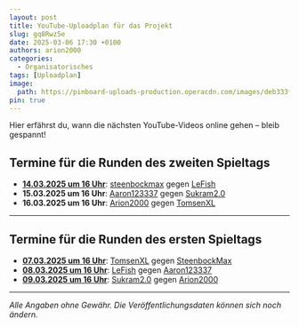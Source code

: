 ```yaml
---
layout: post
title: YouTube-Uploadplan für das Projekt
slug: gq8Rwz5e
date: 2025-03-06 17:30 +0100
authors: arion2000
categories:
  - Organisatorisches
tags: [Uploadplan]
image:
  path: https://pinboard-uploads-production.operacdn.com/images/deb333f5-0df0-4e86-8651-c84f08100fe0/95d41412-6f13-4e4b-8173-7badbf4c3d43/5bcec485-bf54-4d0a-9e13-7d18af81d2fc.png
pin: true
---
```

Hier erfährst du, wann die nächsten YouTube-Videos online gehen – bleib gespannt!

## Termine für die Runden des zweiten Spieltags

- **[14.03.2025 um 16 Uhr](https://www.youtube.com/watch?v=cjShHyDjBPg "Matchday 2 Game 1 | SteenbockMax VS LeFish")**: <u>steenbockmax</u> gegen <u>LeFish</u>
- **15.03.2025 um 16 Uhr**: <u>Aaron123337</u> gegen <u>Sukram2.0</u>
- **16.03.2025 um 16 Uhr**: <u>Arion2000</u> gegen <u>TomsenXL</u>

---

## Termine für die Runden des ersten Spieltags

- **[07.03.2025 um 16 Uhr](https://www.youtube.com/watch?v=JDZmtb7MFrk "Matchday 1 Game 1 | TomsenXL VS SteenbockMax")**: <u>TomsenXL</u> gegen <u>SteenbockMax</u>
- **[08.03.2025 um 16 Uhr](https://www.youtube.com/watch?v=VAZcs-1VbSk "Matchday 1 Game 2 | LeFish VS Aaron123337")**: <u>LeFish</u> gegen <u>Aaron123337</u>
- **[09.03.2025 um 16 Uhr](https://www.youtube.com/watch?v=tCb2TDxrVLQ "Matchday 1 Game 3 | Sukram2.0 VS Arion2000")**: <u>Sukram2.0</u> gegen <u>Arion2000</u>

---

*Alle Angaben ohne Gewähr. Die Veröffentlichungsdaten können sich noch ändern.*
